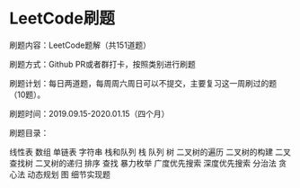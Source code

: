 # LeetCode刷题

刷题内容：LeetCode题解（共151道题）

刷题方式：Github PR或者群打卡，按照类别进行刷题

刷题计划：每日两道题，每周周六周日可以不提交，主要复习这一周刷过的题（10题）。

刷题时间：2019.09.15-2020.01.15（四个月）

刷题目录：

线性表
数组
单链表
字符串
栈和队列
栈
队列
树
二叉树的遍历
二叉树的构建
二叉查找树
二叉树的递归
排序
查找
暴力枚举
广度优先搜索
深度优先搜索
分治法
贪心法
动态规划
图
细节实现题




